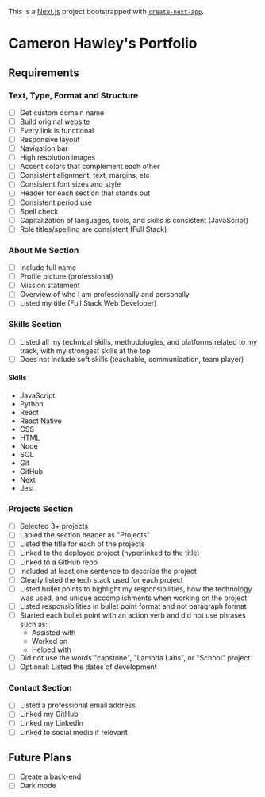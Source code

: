 This is a [Next.js](https://nextjs.org/) project bootstrapped with [`create-next-app`](https://github.com/vercel/next.js/tree/canary/packages/create-next-app).

# Cameron Hawley's Portfolio

## Requirements

### Text, Type, Format and Structure

-   [ ] Get custom domain name
-   [ ] Build original website
-   [ ] Every link is functional
-   [ ] Responsive layout
-   [ ] Navigation bar
-   [ ] High resolution images
-   [ ] Accent colors that complement each other
-   [ ] Consistent alignment, text, margins, etc
-   [ ] Consistent font sizes and style
-   [ ] Header for each section that stands out
-   [ ] Consistent period use
-   [ ] Spell check
-   [ ] Capitalization of languages, tools, and skills is consistent (JavaScript)
-   [ ] Role titles/spelling are consistent (Full Stack)

### About Me Section

-   [ ] Include full name
-   [ ] Profile picture (professional)
-   [ ] Mission statement
-   [ ] Overview of who I am professionally and personally
-   [ ] Listed my title (Full Stack Web Developer)

### Skills Section

-   [ ] Listed all my technical skills, methodologies, and platforms related to my track, with my strongest skills at the top
-   [ ] Does not include soft skills (teachable, communication, team player)

#### Skills

-   JavaScript
-   Python
-   React
-   React Native
-   CSS
-   HTML
-   Node
-   SQL
-   Git
-   GitHub
-   Next
-   Jest

### Projects Section

-   [ ] Selected 3+ projects
-   [ ] Labled the section header as "Projects"
-   [ ] Listed the title for each of the projects
-   [ ] Linked to the deployed project (hyperlinked to the title)
-   [ ] Linked to a GitHub repo
-   [ ] Included at least one sentence to describe the project
-   [ ] Clearly listed the tech stack used for each project
-   [ ] Listed bullet points to highlight my responsibilities, how the technology was used, and unique accomplishments when working on the project
-   [ ] Listed responsibilities in bullet point format and not paragraph format
-   [ ] Started each bullet point with an action verb and did not use phrases such as:
    -   Assisted with
    -   Worked on
    -   Helped with
-   [ ] Did not use the words "capstone", "Lambda Labs", or "School" project
-   [ ] Optional: Listed the dates of development

### Contact Section

-   [ ] Listed a professional email address
-   [ ] Linked my GitHub
-   [ ] Linked my LinkedIn
-   [ ] Linked to social media if relevant

## Future Plans

-   [ ] Create a back-end
-   [ ] Dark mode
